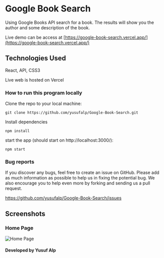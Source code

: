 # Google Book Search

Using Google Books API search for a book. The results will show you the author and some description of the book.


Live demo can be access at [https://google-book-search.vercel.app/](https://google-book-search.vercel.app/)

## Technologies Used
React, API, CSS3

Live web is hosted on Vercel



### How to run this program locally

Clone the repo to your local machine:

```
git clone https://github.com/yusufalp/Google-Book-Search.git
```

Install dependencies

```
npm install
```

start the app (should start on http://localhost:3000/):

```
npm start
```

### Bug reports

If you discover any bugs, feel free to create an issue on GitHub. Please add as much information as
possible to help us in fixing the potential bug. We also encourage you to help even more by forking and
sending us a pull request.

https://github.com/yusufalp/Google-Book-Search/issues

## Screenshots
### Home Page
![Home Page](https://i.ibb.co/tp2C5FB/Google-Book.png)

#### Developed by Yusuf Alp